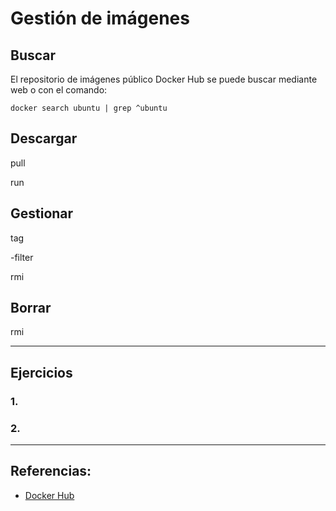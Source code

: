 # Gestión de imágenes

## Buscar

El repositorio de imágenes público Docker Hub se puede buscar mediante web o con el comando:

```
docker search ubuntu | grep ^ubuntu
```

## Descargar

pull

run

## Gestionar

tag

-filter

rmi

## Borrar

rmi

---

## Ejercicios

### 1.

### 2.

---

## Referencias:

- [Docker Hub](https://hub.docker.com)